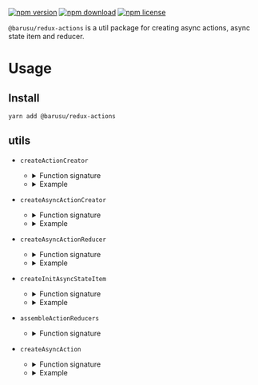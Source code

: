 [![npm version](https://img.shields.io/npm/v/@barusu/redux-actions.svg)](https://www.npmjs.com/package/@barusu/redux-actions)
[![npm download](https://img.shields.io/npm/dm/@barusu/redux-actions.svg)](https://www.npmjs.com/package/@barusu/redux-actions)
[![npm license](https://img.shields.io/npm/l/@barusu/redux-actions.svg)](https://www.npmjs.com/package/@barusu/redux-actions)


`@barusu/redux-actions` is a util package for creating async actions, async state item and reducer.


# Usage

## Install
  ```shell
  yarn add @barusu/redux-actions
  ```

## utils

  * `createActionCreator`
    - <details><summary>Function signature</summary>

      ```typescript
      /**
       * Create action creator
       * @param type              Action type
       * @param payloadRequired   Whether payload is required
       */
      export function createActionCreator<
        T extends symbol | string,
        P extends unknown
      >(type: T, payloadRequired: false)
        : (payload?: P) => Action<T, P>
      export function createActionCreator<
        T extends symbol | string,
        P extends unknown
      >(type: T, payloadRequired: true)
        : (payload: P) => Required<Action<T, P>>
      ```

    - <details><summary>Example</summary>

      ```typescript
      const UserCreator = createActionCreator<'@user/me', { name: string }>('@user/me', true)
      // => (payload: { name: string }) => ({ type: '@user/me', name })
      ```

  * `createAsyncActionCreator`
    - <details><summary>Function signature</summary>

      ```typescript
      /**
       * Create async action types and async action creators
       *
       * # Examples
       *
       *    const creators = createAsyncActionCreators<
       *      '@user/fetch_user', { id: number }, { name: string }>('@user/fetch_user')
       *    // => { request(...), success(...), failure(...) }
       *
       *    // request
       *    creators.request({ id: 2 })
       *
       *    // request succeed
       *    creators.succeed({ name: 'lemon-clown' })
       *
       * @param actionTypes
       */
      export function createAsyncActionCreators<
        T extends string | symbol,
        RP extends unknown = unknown,
        SP extends unknown = unknown,
        FP extends AsyncFailureResponse = AsyncFailureResponse
      >(
        actionType: T
      ): AsyncActionCreators<T, RP, SP, FP>
      ```

    - <details><summary>Example</summary>

      ```typescript
      // action for fetching user
      const UserFetchActionType = '@user/fetch'
      type UserFetchActionType = typeof UserFetchActionType
      type UserFetchRequestVo = { name: string }
      type UserFetchSucceedVo = { name: string, gender: 'male' | 'female' }
      type UserFetchFailedVo = AsyncFailureResponse

      // action for updating user
      const UserUpdateActionType = '@user/update'
      type UserUpdateActionType = typeof UserUpdateActionType
      type UserUpdateRequestVo = { name: string, gender?: 'male' | 'female' }
      type UserUpdateSucceedVo = { name: string, gender: 'male' | 'female' }
      type UserUpdateFailedVo = AsyncFailureResponse

      type UserActionTypes = UserFetchActionType | UserUpdateActionType
      const UserActionCreators = {
        fetch: createAsyncActionCreator<UserFetchActionType, UserFetchRequestVo,
                UserFetchSucceedVo, UserFetchFailedVo>(UserFetchActionType),
      }
      // => {
      //  fetch: {
      //    request: (payload?: UserFetchRequestVo) => ({ type: '@user/fetch_user', status: 'REQUESTED', payload }),
      //    success: (payloadF: UserFetchSucceedVo) => ({ type: '@user/fetch_user', status: 'SUCCEED', payload }),
      //    failure: (payload?: UserFetchFailedVo) => ({ type: '@user/fetch_user', status: 'FAILED', payload }),
      //  }
      // }
      ```

  * `createAsyncActionReducer`
    - <details><summary>Function signature</summary>

      ```typescript
      /**
       * Create reducer of async actions
       * @param actionType
       */
      export function createAsyncActionReducer<
        S extends AsyncStateItem<unknown>,
        T extends string | symbol,
        RP extends unknown = unknown,
        SP extends unknown = unknown,
        FP extends AsyncFailureResponse = AsyncFailureResponse
      >(
        actionType: T,
        handlers: {
          onRequestedAction?: AsyncActionHandler<S, AsyncRequestedAction<T, RP>>,
          onSucceedAction?: AsyncActionHandler<S, AsyncSucceedAction<T, SP>>,
          onFailedAction?: AsyncActionHandler<S, AsyncFailedAction<T, FP>>,
        } = {},
      ): AsyncActionReducer<S, T, AsyncActions<T, RP, SP, FP>>
      ```

    - <details><summary>Example</summary>

      ```typescript
      export type UserStateData { name: string gender: string }
      export type UserState = AsyncStateItem<UserStateData>

      // action for fetching user
      const UserFetchActionType = '@user/fetch'
      type UserFetchActionType = typeof UserFetchActionType
      type UserFetchRequestVo = { name: string }
      type UserFetchSucceedVo = { name: string, gender: 'male' | 'female' }
      type UserFetchFailedVo = AsyncFailureResponse

      // action for updating user
      const UserUpdateActionType = '@user/update'
      type UserUpdateActionType = typeof UserUpdateActionType
      type UserUpdateRequestVo = { name: string, gender?: 'male' | 'female' }
      type UserUpdateSucceedVo = { name: string, gender: 'male' | 'female' }
      type UserUpdateFailedVo = AsyncFailureResponse

      type UserActionTypes = UserFetchActionType | UserUpdateActionType
      const UserActionCreators = {
        fetch: createAsyncActionReducer<UserState, UserFetchActionType,
                UserFetchRequestVo, UserFetchSucceedVo, UserFetchFailedVo>(UserFetchActionType),
      }
      export const userReducer = assembleActionReducers<UserState, UserActionTypes>([
        fetchUserActionReducer,
      ])
      ```

  * `createInitAsyncStateItem`
    - <details><summary>Function signature</summary>

      ```typescript
      /**
       * Create initial state item
       * @param data
       */
      export function createInitAsyncStateItem<D>(data?: D | null): AsyncStateItem<D> {
        return {
          loading: false,
          data: data === undefined ? null : data,
          error: null
        }
      }
      ```

    - <details><summary>Example</summary>

      ```typescript
      export type UserStateData { name: string gender: string }
      export type UserState = AsyncStateItem<UserStateData>
      export const initialUserState = createInitAsyncStateItem<UserStateData>({
        name: 'alice',
        gender: 'female',
      })
      ```

  * `assembleActionReducers`
    - <details><summary>Function signature</summary>

      ```typescript
      export function assembleActionReducers<
        S extends AsyncStateItem<unknown>,
        T extends string | symbol,
        R extends AsyncActionReducer<S, T, AsyncActions<T, unknown>>
      >(
        actionReducers: R[],
      ): Reducer<S, AsyncActions<T, unknown>>
      ```

  * `createAsyncAction`
    - <details><summary>Function signature</summary>

      ```typescript
      /**
       * Shorthand for create both AsyncActionCreator and AsyncActionReducer
       * @param actionType
       * @param handlers
       */
      export function createAsyncAction<
        S extends AsyncStateItem<unknown>,
        T extends string | symbol,
        RP extends unknown = unknown,
        SP extends unknown = unknown,
        FP extends AsyncFailureResponse = AsyncFailureResponse
      >(
        actionType: T,
        handlers?: {
          onRequestedAction?: AsyncActionHandler<S, AsyncRequestedAction<T, RP>>,
          onSucceedAction?: AsyncActionHandler<S, AsyncSucceedAction<T, SP>>,
          onFailedAction?: AsyncActionHandler<S, AsyncFailedAction<T, FP>>,
        },
      ): {
        creator: AsyncActionCreator<T, RP, SP, FP>,
        reducer: AsyncActionReducer<S, T, AsyncActions<T, RP, SP, FP>>
      }
      ```

    - <details><summary>Example</summary>

      ```typescript
      export type UserStateData { name: string gender: string }
      export type UserState = AsyncStateItem<UserStateData>

      // action for fetching user
      const UserFetchActionType = '@user/fetch'
      type UserFetchActionType = typeof UserFetchActionType
      type UserFetchRequestVo = { name: string }
      type UserFetchSucceedVo = { name: string, gender: 'male' | 'female' }
      type UserFetchFailedVo = AsyncFailureResponse

      // action for updating user
      const UserUpdateActionType = '@user/update'
      type UserUpdateActionType = typeof UserUpdateActionType
      type UserUpdateRequestVo = { name: string, gender?: 'male' | 'female' }
      type UserUpdateSucceedVo = { name: string, gender: 'male' | 'female' }
      type UserUpdateFailedVo = AsyncFailureResponse

      type UserActionTypes = UserFetchActionType | UserUpdateActionType
      export const {
        creator: fetchUserActionCreator,
        reducer: fetchUserActionReducer,
      } = createAsyncAction<
        UserState, UserFetchActionType, UserFetchRequestVo, UserFetchSucceedVo, UserFetchFailedVo> (UserActionTypes.FETCH_USER)

      const UserCreator = {
        fetch: createAsyncActionReducer<UserState, UserFetchActionType,
                UserFetchRequestVo, UserFetchSucceedVo, UserFetchFailedVo>(UserFetchActionType),
      }
      export const userReducer = assembleActionReducers<UserState, UserActionTypes>([
        fetchUserActionReducer,
      ])
      ```
